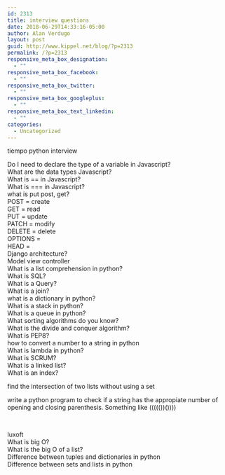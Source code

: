 ```yaml
---
id: 2313
title: interview questions
date: 2018-06-29T14:33:16-05:00
author: Alan Verdugo
layout: post
guid: http://www.kippel.net/blog/?p=2313
permalink: /?p=2313
responsive_meta_box_designation:
  - ""
responsive_meta_box_facebook:
  - ""
responsive_meta_box_twitter:
  - ""
responsive_meta_box_googleplus:
  - ""
responsive_meta_box_text_linkedin:
  - ""
categories:
  - Uncategorized
---
```

tiempo python interview

Do I need to declare the type of a variable in Javascript?  
What are the data types Javascript?  
What is == in Javascript?  
What is === in Javascript?  
what is put post, get?  
POST = create  
GET = read  
PUT = update  
PATCH = modify  
DELETE = delete  
OPTIONS =  
HEAD =  
Django architecture?  
Model view controller  
What is a list comprehension in python?  
What is SQL?  
What is a Query?  
What is a join?  
what is a dictionary in python?  
What is a stack in python?  
What is a queue in python?  
What sorting algorithms do you know?  
What is the divide and conquer algorithm?  
What is PEP8?  
how to convert a number to a string in python  
What is lambda in python?  
What is SCRUM?  
What is a linked list?  
What is an index?

find the intersection of two lists without using a set

write a python program to check if a string has the appropiate number of opening and closing parenthesis. Something like ((((())())))

&nbsp;

luxoft  
What is big O?  
What is the big O of a list?  
Difference between tuples and dictionaries in python  
Difference between sets and lists in python